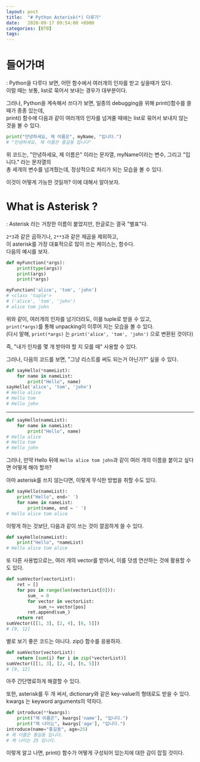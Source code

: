```yaml
---
layout: post
title:  "# Python Asterisk(*) 다루기"
date:   2020-09-17 09:54:00 +0900
categories: [BTB]
tags: 
---
```


# 들어가며
: Python을 다루다 보면, 어떤 함수에서 여러개의 인자를 받고 싶을때가 있다.  
이럴 때는 보통, list로 묶어서 보내는 경우가 대부분이다.

그러나, Python을 계속해서 쓰다가 보면, 일종의 debugging을 위해 print()함수를 쓸 때가 종종 있는데,  
print() 함수에 다음과 같이 여러개의 인자를 넘겨줄 때에는 list로 묶어서 보내지 않는 것을 볼 수 있다.

```python
print("안녕하세요, 제 이름은", myName, "입니다.")
# "안녕하세요, 제 이름은 홍길동 입니다"
```

위 코드는, "안녕하세요, 제 이름은" 이라는 문자열, myName이라는 변수, 그리고 "입니다." 라는 문자열의  
총 세개의 변수를 넘겨줬는데, 정상적으로 처리가 되는 모습을 볼 수 있다.

이것이 어떻게 가능한 것일까? 이에 대해서 알아보자.

# What is Asterisk ?
: Asterisk 라는 거창한 이름이 붙었지만, 한글로는 결국 "별표"다.  

`2*3`과 같은 곱하기나, `2**3`과 같은 제곱을 제외하고,  
이 asterisk를 가장 대표적으로 많이 쓰는 케이스는, 함수다.  
다음의 예시를 보자.
```python
def myFunction(*args):
    print(type(args))
    print(args)
    print(*args)

myFunction('alice', 'tom', 'john')
# <class 'tuple'>
# ('alice', 'tom', 'john')
# alice tom john
```
위와 같이, 여러개의 인자를 넘기더라도, 이를 tuple로 받을 수 있고,   
`print(*args)`를 통해 unpacking이 이루어 지는 모습을 볼 수 있다.  
(다시 말해, `print(*args)` 는 `print('alice', 'tom', 'john')` 으로 변환된 것이다)

즉, "내가 인자를 몇 개 받아야 할 지 모를 때" 사용할 수 있다.  

그러나, 다음의 코드를 보면, "그냥 리스트를 써도 되는거 아닌가?" 싶을 수 있다.

```python
def sayHello(*nameList):
    for name in nameList:
        print("Hello", name)
sayHello('alice', 'tom', 'john')
# Hello alice
# Hello tom
# Hello john
```
___
```python
def sayHello(nameList):
    for name in nameList:
        print("Hello", name)
# Hello alice
# Hello tom
# Hello john
```

그러나, 만약 Hello 뒤에 `Hello alice tom john`과 같이 여러 개의 이름을 붙이고 싶다면 어떻게 해야 할까?

아마 asterisk를 쓰지 않는다면, 이렇게 무식한 방법을 취할 수도 있다.

```python
def sayHello(nameList):
    print("Hello", end=' ')
    for name in nameList:
        print(name, end = ' ')
# Hello alice tom alice
```

이렇게 하는 것보단, 다음과 같이 쓰는 것이 깔끔하게 쓸 수 있다.

```python
def sayHello(nameList):
    print("Hello", *nameList)
# Hello alice tom alice
```

또 다른 사용법으로는, 여러 개의 vector를 받아서, 이를 덧셈 연산하는 것에 활용할 수도 있다.
```python
def sumVector(vectorList):
    ret = []
    for pos in range(len(vectorList[0])):
        sum_ = 0
        for vector in vectorList:
            sum_+= vector[pos]
        ret.append(sum_)
    return ret
sumVector([[1, 3], [2, 4], [6, 5]])
# [9, 12]
```

별로 보기 좋은 코드는 아니다. zip() 함수를 응용하자.

```python
def sumVector(vectorList):
    return [sum(i) for i in zip(*vectorList)]
sumVector([[1, 3], [2, 4], [6, 5]])
# [9, 12]
```

아주 간단명료하게 해결할 수 있다.

또한, asterisk를 두 개 써서, dictionary와 같은 key-value의 형태로도 받을 수 있다.  
kwargs 는 keyword arguments의 약자다.

```python
def introduce(**kwargs):
    print("제 이름은", kwargs['name'], "입니다.")
    print("제 나이는", kwargs['age'], "입니다.")
introduce(name="홍길동", age=25)
# 제 이름은 홍길동 입니다.
# 제 나이는 25 입니다.
```

이렇게 알고 나면, print() 함수가 어떻게 구성되어 있는지에 대한 감이 잡힐 것이다.
